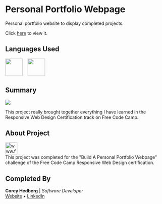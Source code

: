 # Personal Portfolio Webpage

Personal portfolio website to display completed projects.

Click [here](https://coreyhedberg.github.io/personal_portfolio_webpage/) to view it.

## Languages Used

<image src="readme_files/html.svg" width="55">&nbsp; &nbsp; <image src="readme_files/css.svg" width="55">

## Summary

<image src="readme_files/readme_screenshot.jpg">

This project really brought together everything I have learned in the Responsive Web Design Certification track on Free Code Camp.

## About Project

<image src="readme_files/free_code_camp_logo.png" width="38" alt="www.freecodecamp.org"><br>
This project was completed for the "Build A Personal Portfolio Webpage" challenge of the Free Code Camp Responsive Web Design certification.<br>

## Completed By

**Corey Hedberg** | _Software Developer_ <br>
[Website](https://coreyhedberg.dev) &bull; [LinkedIn](https://www.linkedin.com/in/coreyhedberg/)
